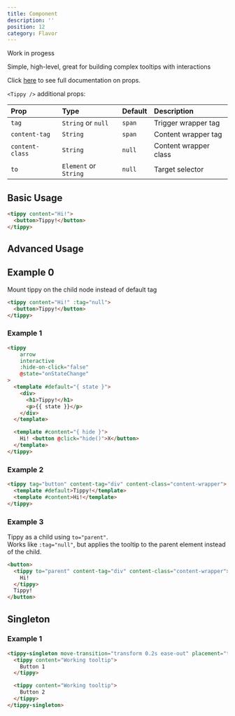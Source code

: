 ```yaml
---
title: Component
description: ''
position: 12
category: Flavor
---
```


<alert type="warning"> Work in progess </alert>

Simple, high-level, great for building complex tooltips with interactions

Click [here](/props) to see full documentation on props.

`<Tippy />` additional props:

| Prop            | Type                  | Default | Description           |
| :-------------- | :-------------------- | :------ | :-------------------- |
| `tag`           | `String` or `null`    | `span`  | Trigger wrapper tag   |
| `content-tag`   | `String`              | `span`  | Content wrapper tag   |
| `content-class` | `String`              | `null`  | Content wrapper class |
| `to`            | `Element` or `String` | `null`  | Target selector       |

## Basic Usage

```html
<tippy content="Hi!">
  <button>Tippy!</button>
</tippy>
```

## Advanced Usage

## Example 0

Mount tippy on the child node instead of default tag

```html
<tippy content="Hi!" :tag="null">
  <button>Tippy!</button>
</tippy>
```

### Example 1

```html
<tippy
    arrow
    interactive
    :hide-on-click="false"
    @state="onStateChange"
>
  <template #default="{ state }">
    <div>
      <h1>Tippy!</h1>
      <p>{{ state }}</p>
    </div>
  </template>

  <template #content="{ hide }">
    Hi! <button @click="hide()">X</button>
  </template>
</tippy>
```

### Example 2

```html
<tippy tag="button" content-tag="div" content-class="content-wrapper">
  <template #default>Tippy!</template>
  <template #content>Hi!</template>
</tippy>
```

### Example 3
Tippy as a child using `to="parent"`. \
Works like `:tag="null"`, but applies the tooltip to the parent element instead of the child.

```html
<button>
  <tippy to="parent" content-tag="div" content-class="content-wrapper">
    Hi!
  </tippy>
  Tippy!
</button>
```

## Singleton

### Example 1

```html
<tippy-singleton move-transition="transform 0.2s ease-out" placement="top">
  <tippy content="Working tooltip">
    Button 1
  </tippy>

  <tippy content="Working tooltip">
    Button 2
  </tippy>
</tippy-singleton>
```
